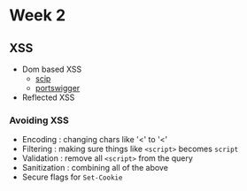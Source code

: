 # Week 2

## XSS

- Dom based XSS
  - [scip](https://www.scip.ch/en/?labs.20171214)
  - [portswigger](https://portswigger.net/web-security/cross-site-scripting/dom-based)
- Reflected XSS

### Avoiding XSS

- Encoding : changing chars like '<' to '&lt;'
- Filtering : making sure things like `<script>` becomes `script`
- Validation : remove all `<script>` from the query
- Sanitization : combining all of the above
- Secure flags for `Set-Cookie`
